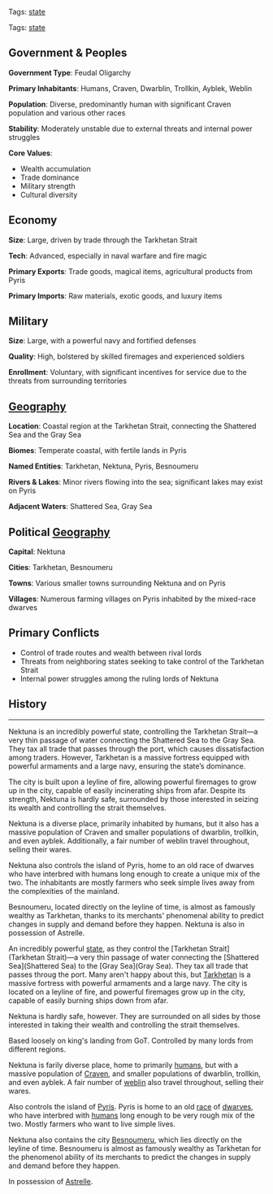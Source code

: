 Tags: [state](States)

Tags: [state](States)

## Government & Peoples

**Government Type**: Feudal Oligarchy

**Primary Inhabitants**: Humans, Craven, Dwarblin, Trollkin, Ayblek, Weblin

**Population**: Diverse, predominantly human with significant Craven population and various other races

**Stability**: Moderately unstable due to external threats and internal power struggles

**Core Values**: 
- Wealth accumulation
- Trade dominance
- Military strength
- Cultural diversity

## Economy

**Size**: Large, driven by trade through the Tarkhetan Strait

**Tech**: Advanced, especially in naval warfare and fire magic

**Primary Exports**: Trade goods, magical items, agricultural products from Pyris

**Primary Imports**: Raw materials, exotic goods, and luxury items

## Military

**Size**: Large, with a powerful navy and fortified defenses

**Quality**: High, bolstered by skilled firemages and experienced soldiers

**Enrollment**: Voluntary, with significant incentives for service due to the threats from surrounding territories

## [Geography](Geography)

**Location**: Coastal region at the Tarkhetan Strait, connecting the Shattered Sea and the Gray Sea

**Biomes**: Temperate coastal, with fertile lands in Pyris

**Named Entities**: Tarkhetan, Nektuna, Pyris, Besnoumeru

**Rivers & Lakes**: Minor rivers flowing into the sea; significant lakes may exist on Pyris

**Adjacent Waters**: Shattered Sea, Gray Sea

## Political [Geography](Geography)

**Capital**: Nektuna

**Cities**: Tarkhetan, Besnoumeru

**Towns**: Various smaller towns surrounding Nektuna and on Pyris

**Villages**: Numerous farming villages on Pyris inhabited by the mixed-race dwarves

## Primary Conflicts

- Control of trade routes and wealth between rival lords
- Threats from neighboring states seeking to take control of the Tarkhetan Strait
- Internal power struggles among the ruling lords of Nektuna

## History
----
Nektuna is an incredibly powerful state, controlling the Tarkhetan Strait—a very thin passage of water connecting the Shattered Sea to the Gray Sea. They tax all trade that passes through the port, which causes dissatisfaction among traders. However, Tarkhetan is a massive fortress equipped with powerful armaments and a large navy, ensuring the state’s dominance. 

The city is built upon a leyline of fire, allowing powerful firemages to grow up in the city, capable of easily incinerating ships from afar. Despite its strength, Nektuna is hardly safe, surrounded by those interested in seizing its wealth and controlling the strait themselves.

Nektuna is a diverse place, primarily inhabited by humans, but it also has a massive population of Craven and smaller populations of dwarblin, trollkin, and even ayblek. Additionally, a fair number of weblin travel throughout, selling their wares.

Nektuna also controls the island of Pyris, home to an old race of dwarves who have interbred with humans long enough to create a unique mix of the two. The inhabitants are mostly farmers who seek simple lives away from the complexities of the mainland.

Besnoumeru, located directly on the leyline of time, is almost as famously wealthy as Tarkhetan, thanks to its merchants' phenomenal ability to predict changes in supply and demand before they happen. Nektuna is also in possession of Astrelle.


An incredibly powerful [state](States), as they control the [Tarkhetan Strait](Tarkhetan Strait)—a very thin passage of water connecting the [Shattered Sea](Shattered Sea) to the [Gray Sea](Gray Sea). They tax all trade that passes throug the port. Many aren't happy about this, but [Tarkhetan](Tarkhetan) is a massive fortress with powerful armaments and a large navy. The city is located on a leyline of fire, and powerful firemages grow up in the city, capable of easily burning ships down from afar.

Nektuna is hardly safe, however. They are surrounded on all sides by those interested in taking their wealth and controlling the strait themselves. 

Based loosely on king's landing from GoT. Controlled by many lords from different regions.

Nektuna is farily diverse place, home to primarily [humans](Humans), but with a massive population of [Craven](Craven), and smaller populations of dwarblin, trollkin, and even ayblek. A fair number of [weblin](Weblin) also travel throughout, selling their wares.

Also controls the island of [Pyris](Pyris). Pyris is home to an old [race](Races) of [dwarves](Dwarves), who have interbred with [humans](Humans) long enough to be very rough mix of the two. Mostly farmers who want to live simple lives. 

Nektuna also contains the city [Besnoumeru](Besnoumeru), which lies directly on the leyline of time. Besnoumeru is almost as famously wealthy as Tarkhetan for the phenomenol ability of its merchants to predict the changes in supply and demand before they happen.

In possession of [Astrelle](Astrelle).